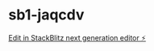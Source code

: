 # sb1-jaqcdv

[Edit in StackBlitz next generation editor ⚡️](https://stackblitz.com/~/github.com/getcibi/sb1-jaqcdv)
